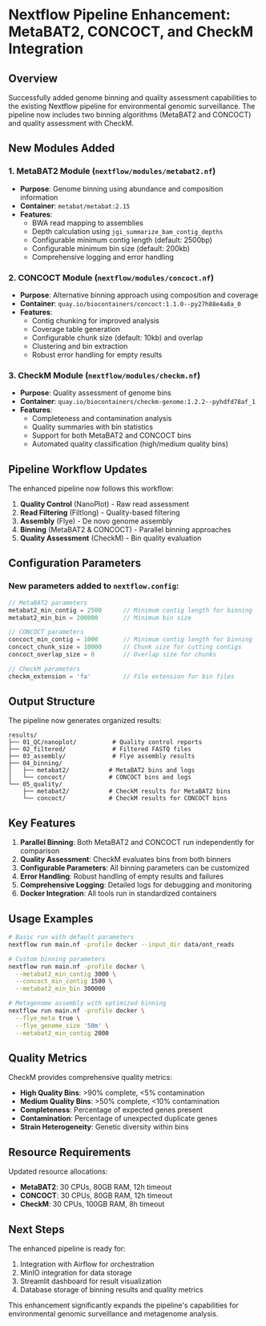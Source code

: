# Nextflow Pipeline Enhancement: MetaBAT2, CONCOCT, and CheckM Integration

## Overview
Successfully added genome binning and quality assessment capabilities to the existing Nextflow pipeline for environmental genomic surveillance. The pipeline now includes two binning algorithms (MetaBAT2 and CONCOCT) and quality assessment with CheckM.

## New Modules Added

### 1. MetaBAT2 Module (`nextflow/modules/metabat2.nf`)
- **Purpose**: Genome binning using abundance and composition information
- **Container**: `metabat/metabat:2.15`
- **Features**:
  - BWA read mapping to assemblies
  - Depth calculation using `jgi_summarize_bam_contig_depths`
  - Configurable minimum contig length (default: 2500bp)
  - Configurable minimum bin size (default: 200kb)
  - Comprehensive logging and error handling

### 2. CONCOCT Module (`nextflow/modules/concoct.nf`)
- **Purpose**: Alternative binning approach using composition and coverage
- **Container**: `quay.io/biocontainers/concoct:1.1.0--py27h88e4a8a_0`
- **Features**:
  - Contig chunking for improved analysis
  - Coverage table generation
  - Configurable chunk size (default: 10kb) and overlap
  - Clustering and bin extraction
  - Robust error handling for empty results

### 3. CheckM Module (`nextflow/modules/checkm.nf`)
- **Purpose**: Quality assessment of genome bins
- **Container**: `quay.io/biocontainers/checkm-genome:1.2.2--pyhdfd78af_1`
- **Features**:
  - Completeness and contamination analysis
  - Quality summaries with bin statistics
  - Support for both MetaBAT2 and CONCOCT bins
  - Automated quality classification (high/medium quality bins)

## Pipeline Workflow Updates

The enhanced pipeline now follows this workflow:
1. **Quality Control** (NanoPlot) - Raw read assessment
2. **Read Filtering** (Filtlong) - Quality-based filtering
3. **Assembly** (Flye) - De novo genome assembly
4. **Binning** (MetaBAT2 & CONCOCT) - Parallel binning approaches
5. **Quality Assessment** (CheckM) - Bin quality evaluation

## Configuration Parameters

### New parameters added to `nextflow.config`:
```groovy
// MetaBAT2 parameters
metabat2_min_contig = 2500      // Minimum contig length for binning
metabat2_min_bin = 200000       // Minimum bin size

// CONCOCT parameters
concoct_min_contig = 1000       // Minimum contig length for binning
concoct_chunk_size = 10000      // Chunk size for cutting contigs
concoct_overlap_size = 0        // Overlap size for chunks

// CheckM parameters
checkm_extension = 'fa'         // File extension for bin files
```

## Output Structure

The pipeline now generates organized results:
```
results/
├── 01_QC/nanoplot/          # Quality control reports
├── 02_filtered/             # Filtered FASTQ files
├── 03_assembly/             # Flye assembly results
├── 04_binning/
│   ├── metabat2/           # MetaBAT2 bins and logs
│   └── concoct/            # CONCOCT bins and logs
└── 05_quality/
    ├── metabat2/           # CheckM results for MetaBAT2 bins
    └── concoct/            # CheckM results for CONCOCT bins
```

## Key Features

1. **Parallel Binning**: Both MetaBAT2 and CONCOCT run independently for comparison
2. **Quality Assessment**: CheckM evaluates bins from both binners
3. **Configurable Parameters**: All binning parameters can be customized
4. **Error Handling**: Robust handling of empty results and failures
5. **Comprehensive Logging**: Detailed logs for debugging and monitoring
6. **Docker Integration**: All tools run in standardized containers

## Usage Examples

```bash
# Basic run with default parameters
nextflow run main.nf -profile docker --input_dir data/ont_reads

# Custom binning parameters
nextflow run main.nf -profile docker \
  --metabat2_min_contig 3000 \
  --concoct_min_contig 1500 \
  --metabat2_min_bin 300000

# Metagenome assembly with optimized binning
nextflow run main.nf -profile docker \
  --flye_meta true \
  --flye_genome_size '50m' \
  --metabat2_min_contig 2000
```

## Quality Metrics

CheckM provides comprehensive quality metrics:
- **High Quality Bins**: >90% complete, <5% contamination
- **Medium Quality Bins**: >50% complete, <10% contamination
- **Completeness**: Percentage of expected genes present
- **Contamination**: Percentage of unexpected duplicate genes
- **Strain Heterogeneity**: Genetic diversity within bins

## Resource Requirements

Updated resource allocations:
- **MetaBAT2**: 30 CPUs, 80GB RAM, 12h timeout
- **CONCOCT**: 30 CPUs, 80GB RAM, 12h timeout  
- **CheckM**: 30 CPUs, 100GB RAM, 8h timeout

## Next Steps

The enhanced pipeline is ready for:
1. Integration with Airflow for orchestration
2. MinIO integration for data storage
3. Streamlit dashboard for result visualization
4. Database storage of binning results and quality metrics

This enhancement significantly expands the pipeline's capabilities for environmental genomic surveillance and metagenome analysis.